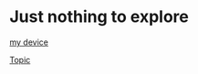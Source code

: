 # Just nothing to explore

[my device](https://wiki.archlinux.org/title/Lenovo_IdeaPad_5_Pro_14ACN6)

[Topic](https://wiki.archlinux.org/title/Migrate_installation_to_new_hardware)
